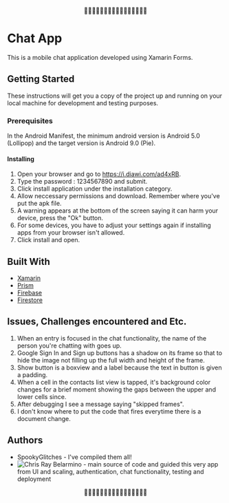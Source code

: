 <p align="center">👻💀👻💀👻💀👻💀👻💀👻💀👻💀👻💀</p>

# Chat App

This is a mobile chat application developed using Xamarin Forms.

## Getting Started

These instructions will get you a copy of the project up and running on your local machine for development and testing purposes.

### Prerequisites

In the Android Manifest, the minimum android version is Android 5.0 (Lollipop) and the target version is Android 9.0 (Pie).

#### Installing

1. Open your browser and go to https://i.diawi.com/ad4xRB.
2. Type the password : 1234567890 and submit.
3. Click install application under the installation category.
4. Allow neccessary permissions and download. Remember where you've put the apk file.
5. A warning appears at the bottom of the screen saying it can harm your device, press the "Ok" button.
6. For some devices, you have to adjust your settings again if installing apps from your browser isn't allowed.
7. Click install and open.

## Built With

- [Xamarin](https://dotnet.microsoft.com/apps/xamarin)
- [Prism](https://prismlibrary.com/)
- [Firebase](https://firebase.google.com/)
- [Firestore](https://firebase.google.com/docs/firestore)

## Issues, Challenges encountered and Etc.

1. When an entry is focused in the chat functionality, the name of the person you're chatting with goes up.
2. Google Sign In and Sign up buttons has a shadow on its frame so that to hide the image not filling up the full width and height of the frame.
3. Show button is a boxview and a label because the text in button is given a padding.
4. When a cell in the contacts list view is tapped, it's background color changes for a brief moment showing the gaps between the upper and lower cells since.
5. After debugging I see a message saying "skipped frames".
6. I don't know where to put the code that fires everytime there is a document change.

## Authors

- SpookyGlitches - I've compiled them all!
- ![Chris  Ray Belarmino](https://github.com/raychrisbelarmino) - main source of code and guided this very app from UI and scaling, authentication, chat functionality, testing and deployment

<p align="center">👻💀👻💀👻💀👻💀👻💀👻💀👻💀👻💀</p>

